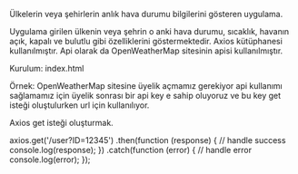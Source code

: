 Ülkelerin veya şehirlerin anlık hava durumu bilgilerini gösteren uygulama.

Uygulama girilen ülkenin veya şehrin o anki hava durumu, sıcaklık, havanın açık, kapalı ve bulutlu gibi özelliklerini göstermektedir. Axios kütüphanesi kullanılmıştır. Api olarak da OpenWeatherMap sitesinin apisi kullanılmıştır.

Kurulum:
index.html 
<script src="https://cdn.jsdelivr.net/npm/axios/dist/axios.min.js"></script>

Örnek:
OpenWeatherMap sitesine üyelik açmamız gerekiyor api kullanımı sağlamamız için üyelik sonrası bir api key e sahip 
oluyoruz ve bu key get isteği oluştulurken url için kullanılıyor.

Axios get isteği oluşturmak.

axios.get('/user?ID=12345')
  .then(function (response) {
    // handle success
    console.log(response);
  })
  .catch(function (error) {
    // handle error
    console.log(error);
  });
